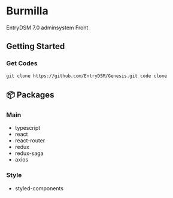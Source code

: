 # Burmilla
EntryDSM 7.0 adminsystem Front

## Getting Started

### Get Codes

```npm
git clone https://github.com/EntryDSM/Genesis.git code clone
```

## 📦 Packages

### Main

- typescript
- react
- react-router
- redux
- redux-saga
- axios

### Style

- styled-components

